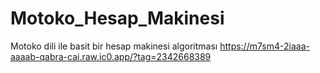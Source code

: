 # Motoko_Hesap_Makinesi
Motoko dili ile basit bir hesap makinesi algoritması
https://m7sm4-2iaaa-aaaab-qabra-cai.raw.ic0.app/?tag=2342668389
